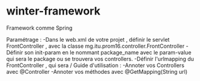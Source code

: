 # winter-framework
Framework comme Spring 

Paramétrage :
    -Dans le web.xml de votre projet , définir le servlet FrontController , avec la classe mg.itu.prom16.controller.FrontController
    -Définir son init-param en le nommant package_name avec le param-value qui sera le package ou se trouvera vos controllers.
    -Définir l'urlmapping du FrontController , qui sera /
Guide d'utilisation :
    -Annoter vos Controllers avec @Controller
    -Annoter vos méthodes avec @GetMapping(String url)
    